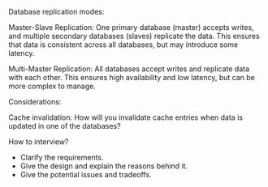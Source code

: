 Database replication modes:

Master-Slave Replication: One primary database (master) accepts writes, and multiple secondary databases (slaves) replicate the data. This ensures that data is consistent across all databases, but may introduce some latency.

Multi-Master Replication: All databases accept writes and replicate data with each other. This ensures high availability and low latency, but can be more complex to manage.


Considerations:

Cache invalidation: How will you invalidate cache entries when data is updated in one of the databases?


How to interview?

* Clarify the requirements.
* Give the design and explain the reasons behind it.
* Give the potential issues and tradeoffs.
